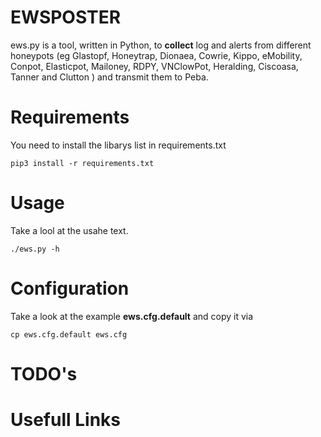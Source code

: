 # EWSPOSTER

ews.py is a tool, written in Python, to **collect** log and alerts from
different honeypots (eg Glastopf, Honeytrap, Dionaea, Cowrie, Kippo, eMobility,
Conpot, Elasticpot, Mailoney, RDPY, VNClowPot, Heralding, Ciscoasa, Tanner and
Clutton ) and transmit them to Peba.


# Requirements
You need to install the libarys list in requirements.txt

    pip3 install -r requirements.txt

# Usage
Take a lool at the usahe text.

    ./ews.py -h

# Configuration
Take a look at the example **ews.cfg.default** and copy it via

    cp ews.cfg.default ews.cfg

# TODO's

# Usefull Links

